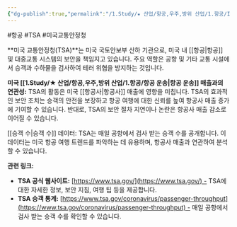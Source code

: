 ```yaml
---
{"dg-publish":true,"permalink":"/1.Study/★ 산업/항공,우주,방위 산업/1.항공/INFO-항공/TSA/","created":"2024-11-20T21:02:29.475+09:00","updated":"2025-06-26T17:13:50.725+09:00"}
---
```


#항공 #TSA #미국교통안정청

**미국 교통안정청(TSA)**는 미국 국토안보부 산하 기관으로, 미국 내 [[항공\|항공]] 및 대중교통 시스템의 보안을 책임지고 있습니다. 주요 역할은 공항 및 기타 교통 시설에서 승객과 수하물을 검사하여 테러 위협을 방지하는 것입니다.

**미국 [[1.Study/★ 산업/항공,우주,방위 산업/1.항공/항공 운송\|항공 운송]] 매출과의 연관성:** TSA의 활동은 미국 [[항공사\|항공사]] 매출에 영향을 미칩니다. TSA의 효과적인 보안 조치는 승객의 안전을 보장하고 항공 여행에 대한 신뢰를 높여 항공사 매출 증가에 기여할 수 있습니다. 반대로, TSA의 보안 절차 지연이나 논란은 항공사 매출 감소로 이어질 수 있습니다.

[[승객 수\|승객 수]] 데이터: TSA는 매일 공항에서 검사 받는 승객 수를 공개합니다. 이 데이터는 미국 항공 여행 트렌드를 파악하는 데 유용하며, 항공사 매출과 연관하여 분석할 수 있습니다.

**관련 링크:**

- **TSA 공식 웹사이트:** [https://www.tsa.gov/](https://www.tsa.gov/) - TSA에 대한 자세한 정보, 보안 지침, 여행 팁 등을 제공합니다.
- **TSA 승객 통계:** [https://www.tsa.gov/coronavirus/passenger-throughput](https://www.tsa.gov/coronavirus/passenger-throughput) - 매일 공항에서 검사 받는 승객 수를 확인할 수 있습니다.
